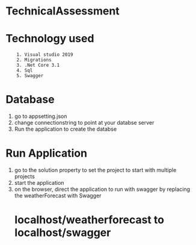 # TechnicalAssessment

# Technology used
        1. Visual studio 2019
        2. Migrations
        3. .Net Core 3.1
        4. Sql
        5. Swagger
        
# Database
  1. go to appsetting.json
  2. change connectionstring to point at your databse server
  3. Run the application to create the databse
# Run Application
  1. go to the solution property to set the project to start with multiple projects
  2. start the application
  3. on the browser, direct the application to run with swagger by replacing the weatherForecast with Swagger 
       # localhost/weatherforecast to localhost/swagger
 
